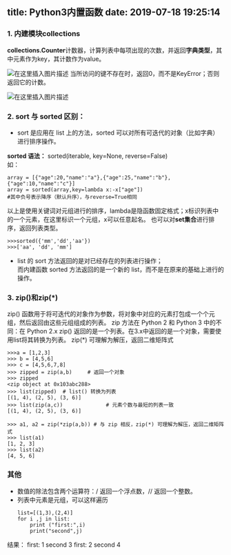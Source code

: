 title: Python3内置函数
date: 2019-07-18 19:25:14
---
### 1. 内建模块collections
**collections.Counter**计数器，计算列表中每项出现的次数，并返回**字典类型**，其中元素作为key，其计数作为value。


![在这里插入图片描述](https://img-blog.csdnimg.cn/20190326145102507.png?x-oss-process=image/watermark,type_ZmFuZ3poZW5naGVpdGk,shadow_10,text_aHR0cHM6Ly9ibG9nLmNzZG4ubmV0L3N1cGVyX2NoZW5seQ==,size_16,color_FFFFFF,t_70)
当所访问的键不存在时，返回0，而不是KeyError；否则返回它的计数。

![在这里插入图片描述](https://img-blog.csdnimg.cn/20190526121803806.png?x-oss-process=image/watermark,type_ZmFuZ3poZW5naGVpdGk,shadow_10,text_aHR0cHM6Ly9ibG9nLmNzZG4ubmV0L3N1cGVyX2NoZW5seQ==,size_16,color_FFFFFF,t_70)
### 2. sort 与 sorted 区别：

  - sort 是应用在 list 上的方法，sorted 可以对所有可迭代的对象（比如字典）进行排序操作。

   **sorted 语法：**
  sorted(iterable, key=None, reverse=False)  
  如：

  ```
  array = [{"age":20,"name":"a"},{"age":25,"name":"b"},{"age":10,"name":"c"}]
  array = sorted(array,key=lambda x:-x["age"])
  #其中负号表示降序（默认升序），与reverse=True相同
  ```
  以上是使用关键词对元组进行的排序，lambda是隐函数固定格式；x标识列表中的一个元素，在这里标识一个元组，x可以任意起名。
 也可以对**set集合**进行排序，返回列表类型。
 ```
 >>>sorted({'mm','dd','aa'})
 >>>['aa', 'dd', 'mm']
 ```
 
 
 -  list 的 sort 方法返回的是对已经存在的列表进行操作；  
 而内建函数 sorted 方法返回的是一个新的 list，而不是在原来的基础上进行的操作。

### 3. zip()和zip(*)
zip() 函数用于将可迭代的对象作为参数，将对象中对应的元素打包成一个个元组，然后返回由这些元组组成的列表。
zip 方法在 Python 2 和 Python 3 中的不同：在 Python 2.x zip() 返回的是一个列表。在3.x中返回的是一个对象，需要使用list将其转换为列表。
zip(*) 可理解为解压，返回二维矩阵式
```
>>>a = [1,2,3]
>>> b = [4,5,6]
>>> c = [4,5,6,7,8]
>>> zipped = zip(a,b)     # 返回一个对象
>>> zipped
<zip object at 0x103abc288>
>>> list(zipped)  # list() 转换为列表
[(1, 4), (2, 5), (3, 6)]
>>> list(zip(a,c))              # 元素个数与最短的列表一致
[(1, 4), (2, 5), (3, 6)]
 
>>> a1, a2 = zip(*zip(a,b)) # 与 zip 相反，zip(*) 可理解为解压，返回二维矩阵式
>>> list(a1)
[1, 2, 3]
>>> list(a2)
[4, 5, 6]
```
### 其他
- 数值的除法包含两个运算符：/ 返回一个浮点数，// 返回一个整数。
- 列表中元素是元组，可以这样遍历
  ```
  list=[(1,3),(2,4)]
  for i ,j in list:
      print ("first:",i)
      print("second",j)
结果：
first: 1
second 3
first: 2
second 4
  ```
